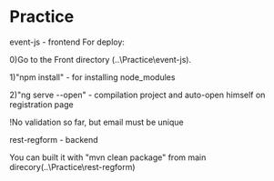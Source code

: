 # Practice
event-js - frontend
For deploy:

0)Go to the Front directory (..\Practice\event-js).

1)"npm install" - for installing node_modules

2)"ng serve --open" - compilation project and auto-open himself on registration page

!No validation so far, but email must be unique

rest-regform - backend

You can built it with "mvn clean package" from main direcory(..\Practice\rest-regform)
